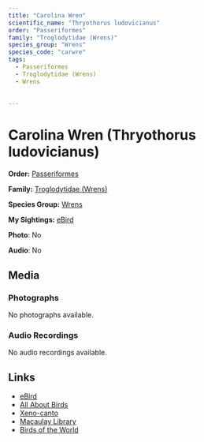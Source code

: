 ```yaml
---
title: "Carolina Wren"
scientific_name: "Thryothorus ludovicianus"
order: "Passeriformes"
family: "Troglodytidae (Wrens)"
species_group: "Wrens"
species_code: "carwre"
tags: 
  - Passeriformes
  - Troglodytidae (Wrens)
  - Wrens
  
  
---
```


# Carolina Wren (Thryothorus ludovicianus)

**Order:** [Passeriformes](/tags/passeriformes)

**Family:** [Troglodytidae (Wrens)](/tags/troglodytidae-wrens)

**Species Group:** [Wrens](/tags/wrens)

**My Sightings:** [eBird](https://ebird.org/lifelist?r=world&time=life&spp=carwre)

**Photo**: No 

**Audio**: No

## Media
### Photographs
No photographs available.

### Audio Recordings
No audio recordings available.

## Links
* [eBird](https://ebird.org/species/carwre) 
* [All About Birds](https://www.allaboutbirds.org/guide/carwre) 
* [Xeno-canto](https://www.xeno-canto.org/species/thryothorus-ludovicianus) 
* [Macaulay Library](https://search.macaulaylibrary.org/catalog?taxonCode=carwre&sort=rating_rank_desc)
* [Birds of the World](https://birdsoftheworld.org/bow/species/carwre)
